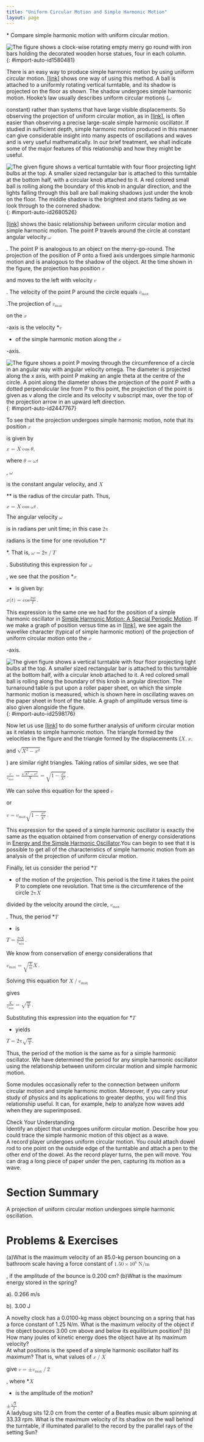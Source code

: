 ```yaml
---
title: "Uniform Circular Motion and Simple Harmonic Motion"
layout: page
---
```



<div data-type="abstract" markdown="1">
* Compare simple harmonic motion with uniform circular motion.

</div>

![The figure shows a clock-wise rotating empty merry go round with iron bars holding the decorated wooden horse statues, four in each column.](../resources/Figure_17_06_01a.jpg "The horses on this merry-go-round exhibit uniform circular motion. (credit: Wonderlane, Flickr)"){: #import-auto-id1580481}



There is an easy way to produce simple harmonic motion by using uniform circular motion. [\[link\]](#import-auto-id2680526) shows one way of using this method. A ball is attached to a uniformly rotating vertical turntable, and its shadow is projected on the floor as shown. The shadow undergoes simple harmonic motion. Hooke’s law usually describes uniform circular motions (<math xmlns="http://www.w3.org/1998/Math/MathML"><semantics><mrow><mrow><mi>ω</mi></mrow><mrow /></mrow><annotation encoding="StarMath 5.0"> size 12{ω} {}</annotation></semantics></math>

 constant) rather than systems that have large visible displacements. So observing the projection of uniform circular motion, as in [\[link\]](#import-auto-id2680526), is often easier than observing a precise large-scale simple harmonic oscillator. If studied in sufficient depth, simple harmonic motion produced in this manner can give considerable insight into many aspects of oscillations and waves and is very useful mathematically. In our brief treatment, we shall indicate some of the major features of this relationship and how they might be useful.

![The given figure shows a vertical turntable with four floor projecting light bulbs at the top. A smaller sized rectangular bar is attached to this turntable at the bottom half, with a circular knob attached to it. A red colored small ball is rolling along the boundary of this knob in angular direction, and the lights falling through this ball are ball making shadows just under the knob on the floor. The middle shadow is the brightest and starts fading as we look through to the cornered shadow.](../resources/Figure_17_06_02a.jpg "The shadow of a ball rotating at constant angular velocity &#x3C9; size 12{&#x3C9;} {} on a turntable goes back and forth in precise simple harmonic motion."){: #import-auto-id2680526}

[\[link\]](#import-auto-id2447767) shows the basic relationship between uniform circular motion and simple harmonic motion. The point P travels around the circle at constant angular velocity <math xmlns="http://www.w3.org/1998/Math/MathML"><semantics><mrow><mrow><mi>ω</mi></mrow><mrow /></mrow><annotation encoding="StarMath 5.0"> size 12{ω} {}</annotation></semantics></math>

. The point P is analogous to an object on the merry-go-round. The projection of the position of P onto a fixed axis undergoes simple harmonic motion and is analogous to the shadow of the object. At the time shown in the figure, the projection has position <math xmlns="http://www.w3.org/1998/Math/MathML"><semantics><mrow><mrow><mi>x</mi></mrow><mrow /></mrow><annotation encoding="StarMath 5.0"> size 12{x} {}</annotation></semantics></math>

 and moves to the left with velocity <math xmlns="http://www.w3.org/1998/Math/MathML"><semantics><mrow><mrow><mi>v</mi></mrow><mrow /></mrow><annotation encoding="StarMath 5.0"> size 12{v} {}</annotation></semantics></math>

. The velocity of the point P around the circle equals <math xmlns="http://www.w3.org/1998/Math/MathML"><semantics><mrow><mrow><msub><mover accent="true"><mi>v</mi><mo>¯</mo></mover><mrow><mtext>max</mtext></mrow></msub></mrow><mrow /></mrow><annotation encoding="StarMath 5.0"> size 12{ {overline {v}} rSub { size 8{"max"} } } {}</annotation></semantics></math>

.The projection of <math xmlns="http://www.w3.org/1998/Math/MathML"><semantics><mrow><mrow><msub><mover accent="true"><mi>v</mi><mo>¯</mo></mover><mrow><mtext>max</mtext></mrow></msub></mrow><mrow /></mrow><annotation encoding="StarMath 5.0"> size 12{ {overline {v}} rSub { size 8{"max"} } } {}</annotation></semantics></math>

 on the <math xmlns="http://www.w3.org/1998/Math/MathML"><semantics><mrow><mrow><mi>x</mi></mrow><mrow /></mrow><annotation encoding="StarMath 5.0"> size 12{x} {}</annotation></semantics></math>

-axis is the velocity *<math xmlns="http://www.w3.org/1998/Math/MathML"><semantics><mrow><mrow><mi>v</mi></mrow><mrow /></mrow><annotation encoding="StarMath 5.0"> size 12{v} {}</annotation></semantics></math>

* of the simple harmonic motion along the <math xmlns="http://www.w3.org/1998/Math/MathML"><semantics><mrow><mrow><mi>x</mi></mrow><mrow /></mrow><annotation encoding="StarMath 5.0"> size 12{x} {}</annotation></semantics></math>

-axis.

 ![The figure shows a point P moving through the circumference of a circle in an angular way with angular velocity omega. The diameter is projected along the x axis, with point P making an angle theta at the centre of the circle. A point along the diameter shows the projection of the point P with a dotted perpendicular line from P to this point, the projection of the point is given as v along the circle and its velocity v subscript max, over the top of the projection arrow in an upward left direction.](../resources/Figure_17_06_03a.jpg "A point P moving on a circular path with a constant angular velocity &#x3C9; size 12{&#x3C9;} {} is undergoing uniform circular motion. Its projection on the x-axis undergoes simple harmonic motion. Also shown is the velocity of this point around the circle, v&#xAF;max size 12{ {overline  {v}}  rSub { size 8{&quot;max&quot;} } } {}, and its projection, which is v size 12{v} {}. Note that these velocities form a similar triangle to the displacement triangle."){: #import-auto-id2447767}

To see that the projection undergoes simple harmonic motion, note that its position <math xmlns="http://www.w3.org/1998/Math/MathML"><semantics><mrow><mrow><mi>x</mi></mrow><mrow /></mrow><annotation encoding="StarMath 5.0"> size 12{x} {}</annotation></semantics></math>

 is given by

<div data-type="equation" class="equation" id="eip-202">
<math xmlns="http://www.w3.org/1998/Math/MathML"><semantics><mrow><mrow><mrow><mrow><mi>x</mi><mo stretchy="false">=</mo><mi fontstyle="italic">X</mi></mrow><mspace width="0.25em" /><mtext>cos</mtext><mspace width="0.25em" /><mi>θ</mi></mrow></mrow><mtext>,</mtext><mrow /></mrow><annotation encoding="StarMath 5.0"> size 12{x=X"cos"θ","} {}</annotation></semantics></math>
</div>

where <math xmlns="http://www.w3.org/1998/Math/MathML"><semantics><mrow><mrow><mrow><mrow><mi>θ</mi><mo stretchy="false">=</mo><mi>ω</mi></mrow><mi /><mi>t</mi></mrow></mrow><mrow /></mrow><annotation encoding="StarMath 5.0"> size 12{θ=ω`t} {}</annotation></semantics></math>

, <math xmlns="http://www.w3.org/1998/Math/MathML"><semantics><mrow><mrow><mi>ω</mi></mrow><mrow /></mrow><annotation encoding="StarMath 5.0"> size 12{ω} {}</annotation></semantics></math>

 is the constant angular velocity, and <math xmlns="http://www.w3.org/1998/Math/MathML"><semantics><mrow><mrow><mi>X</mi></mrow><mrow /></mrow><annotation encoding="StarMath 5.0"> size 12{X} {}</annotation></semantics></math>

** is the radius of the circular path. Thus,

<div data-type="equation" class="equation" id="eip-804">
<math xmlns="http://www.w3.org/1998/Math/MathML"> <semantics> <mrow> <mrow> <mrow> <mrow> <mi>x</mi> <mo stretchy="false">=</mo> <mi>X</mi> </mrow><mspace width="0.25em" /> <mtext>cos</mtext><mspace width="0.25em" /> <mi>ω</mi> <mi /> <mi>t</mi> </mrow> </mrow> <mo>.</mo> <mrow /> </mrow> <annotation encoding="StarMath 5.0"> size 12{x=X"cos"ω`t} {}</annotation> </semantics> </math>
</div>

The angular velocity <math xmlns="http://www.w3.org/1998/Math/MathML"><semantics><mrow><mrow><mi>ω</mi></mrow><mrow /></mrow><annotation encoding="StarMath 5.0"> size 12{ω} {}</annotation></semantics></math>

 is in radians per unit time; in this case <math xmlns="http://www.w3.org/1998/Math/MathML"><semantics><mrow><mrow><mn>2π</mn></mrow><mrow /></mrow><annotation encoding="StarMath 5.0"> size 12{2π} {}</annotation></semantics></math>

 radians is the time for one revolution *<math xmlns="http://www.w3.org/1998/Math/MathML"><semantics><mrow><mrow><mi>T</mi></mrow><mrow /></mrow><annotation encoding="StarMath 5.0"> size 12{T} {}</annotation></semantics></math>

*. That is, <math xmlns="http://www.w3.org/1998/Math/MathML"><semantics><mrow><mrow><mrow><mi>ω</mi><mo stretchy="false">=</mo><mrow><mn>2π</mn><mo stretchy="false">/</mo><mi>T</mi></mrow></mrow></mrow><mrow /></mrow><annotation encoding="StarMath 5.0"> size 12{ω=2π/T} {}</annotation></semantics></math>

. Substituting this expression for <math xmlns="http://www.w3.org/1998/Math/MathML"><semantics><mrow><mrow><mi>ω</mi></mrow><mrow /></mrow><annotation encoding="StarMath 5.0"> size 12{ω} {}</annotation></semantics></math>

, we see that the position *<math xmlns="http://www.w3.org/1998/Math/MathML"><semantics><mrow><mrow><mi>x</mi></mrow><mrow /></mrow><annotation encoding="StarMath 5.0"> size 12{x} {}</annotation></semantics></math>

* is given by:

<div data-type="equation" class="equation" id="eip-901">
<math xmlns="http://www.w3.org/1998/Math/MathML"> <semantics> <mrow> <mrow> <mrow> <mi>x</mi> <mo stretchy="false">(</mo> <mi>t</mi> <mrow> <mo stretchy="false">)</mo> <mo stretchy="false">=</mo> <mtext>cos</mtext> </mrow> <mfenced open="(" close=")"> <mfrac> <mrow> <mn>2π</mn> <mi /> <mi>t</mi> </mrow> <mi>T</mi> </mfrac> </mfenced> </mrow> </mrow> <mo>.</mo> <mrow /> </mrow> <annotation encoding="StarMath 5.0"> size 12{x \( t \) ="cos" left ( { {2π`t} over {T} } right )} {}</annotation> </semantics> </math>
</div>

This expression is the same one we had for the position of a simple harmonic oscillator in [Simple Harmonic Motion: A Special Periodic Motion](/m42242). If we make a graph of position versus time as in [\[link\]](#import-auto-id2598176), we see again the wavelike character (typical of simple harmonic motion) of the projection of uniform circular motion onto the <math xmlns="http://www.w3.org/1998/Math/MathML"><semantics><mrow><mrow><mi>x</mi></mrow><mrow /></mrow><annotation encoding="StarMath 5.0"> size 12{x} {}</annotation></semantics></math>

-axis.

![The given figure shows a vertical turntable with four floor projecting light bulbs at the top. A smaller sized rectangular bar is attached to this turntable at the bottom half, with a circular knob attached to it. A red colored small ball is rolling along the boundary of this knob in angular direction. The turnaround table is put upon a roller paper sheet, on which the simple harmonic motion is measured, which is shown here in oscillating waves on the paper sheet in front of the table. A graph of amplitude versus time is also given alongside the figure.](../resources/Figure_17_06_04a.jpg "The position of the projection of uniform circular motion performs simple harmonic motion, as this wavelike graph of x size 12{x} {} versus t size 12{x} {} indicates."){: #import-auto-id2598176}

Now let us use [\[link\]](#import-auto-id2447767) to do some further analysis of uniform circular motion as it relates to simple harmonic motion. The triangle formed by the velocities in the figure and the triangle formed by the displacements (<math xmlns="http://www.w3.org/1998/Math/MathML"><semantics><mrow><mrow><mrow><mi>X</mi><mi>, </mi><mspace width="0.25em" /><mi>x</mi><mi>, </mi><mspace width="0.25em" /></mrow></mrow><mrow /></mrow><annotation encoding="StarMath 5.0"> size 12{X,x,} {}</annotation></semantics></math>

 and <math xmlns="http://www.w3.org/1998/Math/MathML"><semantics><mrow><mrow><msqrt><mrow><msup><mi>X</mi><mrow><mn>2</mn></mrow></msup><mo stretchy="false">−</mo><msup><mi>x</mi><mrow><mn>2</mn></mrow></msup></mrow></msqrt></mrow><mrow /></mrow><annotation encoding="StarMath 5.0"> size 12{ sqrt {X rSup { size 8{2} } - x rSup { size 8{2} } } } {}</annotation></semantics></math>

) are similar right triangles. Taking ratios of similar sides, we see that

<div data-type="equation" class="equation" id="eip-830">
<math xmlns="http://www.w3.org/1998/Math/MathML"> <semantics> <mrow> <mrow> <mrow> <mrow> <mfrac> <mi>v</mi> <msub> <mi>v</mi> <mrow> <mtext>max</mtext> </mrow> </msub> </mfrac> <mo stretchy="false">=</mo> <mfrac> <msqrt> <mrow> <msup> <mi>X</mi> <mrow> <mn>2</mn> </mrow> </msup> <mo stretchy="false">−</mo> <msup> <mi>x</mi> <mrow> <mn>2</mn> </mrow> </msup> </mrow> </msqrt> <mi>X</mi> </mfrac> </mrow> <mo stretchy="false">=</mo> <msqrt> <mrow> <mn>1</mn> <mo stretchy="false">−</mo> <mfrac> <msup> <mi>x</mi> <mrow> <mn>2</mn> </mrow> </msup> <msup> <mi>X</mi> <mrow> <mn>2</mn> </mrow> </msup> </mfrac> </mrow> </msqrt> </mrow> </mrow> <mo>.</mo> <mrow /> </mrow> <annotation encoding="StarMath 5.0"> size 12{ { {v} over {v rSub { size 8{"max"} } } } = { { sqrt {X rSup { size 8{2} } - x rSup { size 8{2} } } } over {X} } = sqrt {1 - { {x rSup { size 8{2} } } over {X rSup { size 8{2} } } } } } {}</annotation> </semantics> </math>
</div>

We can solve this equation for the speed <math xmlns="http://www.w3.org/1998/Math/MathML"><semantics><mrow><mrow><mi>v</mi></mrow><mrow /></mrow><annotation encoding="StarMath 5.0"> size 12{v} {}</annotation></semantics></math>

 or

<div data-type="equation" class="equation" id="eip-561">
<math xmlns="http://www.w3.org/1998/Math/MathML"> <semantics> <mrow> <mrow> <mrow> <mrow> <mi>v</mi> <mo stretchy="false">=</mo> <msub> <mi>v</mi> <mrow> <mtext>max</mtext> </mrow> </msub> </mrow> <msqrt> <mrow> <mn>1</mn> <mo stretchy="false">−</mo> <mfrac> <msup> <mi>x</mi> <mrow> <mn>2</mn> </mrow> </msup> <msup> <mi>X</mi> <mrow> <mn>2</mn> </mrow> </msup> </mfrac> </mrow> </msqrt> </mrow> </mrow> <mo>.</mo> <mrow /> </mrow> <annotation encoding="StarMath 5.0"> size 12{v=v rSub { size 8{"max"} } sqrt {1 - { {x rSup { size 8{2} } } over {X rSup { size 8{2} } } } } } {}</annotation> </semantics> </math>
</div>

This expression for the speed of a simple harmonic oscillator is exactly the same as the equation obtained from conservation of energy considerations in [Energy and the Simple Harmonic Oscillator](/m42244).You can begin to see that it is possible to get all of the characteristics of simple harmonic motion from an analysis of the projection of uniform circular motion.

Finally, let us consider the period *<math xmlns="http://www.w3.org/1998/Math/MathML"><semantics><mrow><mrow><mi>T</mi></mrow><mrow /></mrow><annotation encoding="StarMath 5.0"> size 12{T} {}</annotation></semantics></math>

* of the motion of the projection. This period is the time it takes the point P to complete one revolution. That time is the circumference of the circle <math xmlns="http://www.w3.org/1998/Math/MathML"><semantics><mrow><mrow><mn>2π</mn><mi>X</mi></mrow><mrow /></mrow><annotation encoding="StarMath 5.0"> size 12{2πX} {}</annotation></semantics></math>

 divided by the velocity around the circle, <math xmlns="http://www.w3.org/1998/Math/MathML"><semantics><mrow><mrow><msub><mi>v</mi><mrow><mtext>max</mtext></mrow></msub></mrow><mrow /></mrow><annotation encoding="StarMath 5.0"> size 12{v rSub { size 8{"max"} } } {}</annotation></semantics></math>

. Thus, the period *<math xmlns="http://www.w3.org/1998/Math/MathML"><semantics><mrow><mrow><mi>T</mi></mrow><mrow /></mrow><annotation encoding="StarMath 5.0"> size 12{T} {}</annotation></semantics></math>

* is

<div data-type="equation" class="equation" id="eip-645">
<math xmlns="http://www.w3.org/1998/Math/MathML"> <semantics> <mrow> <mrow> <mrow> <mi>T</mi> <mo stretchy="false">=</mo> <mfrac> <mn>2πX</mn> <msub> <mi>v</mi> <mrow> <mtext>max</mtext> </mrow> </msub> </mfrac> </mrow> </mrow> <mrow /> <mo>.</mo> </mrow> <annotation encoding="StarMath 5.0"> size 12{T= { {2πX} over {v rSub { size 8{"max"} } } } } {}</annotation> </semantics> </math>
</div>

We know from conservation of energy considerations that

<div data-type="equation" class="equation" id="eip-694">
<math xmlns="http://www.w3.org/1998/Math/MathML"> <semantics> <mrow> <mrow> <mrow> <mrow> <msub> <mi>v</mi> <mrow> <mtext>max</mtext> </mrow> </msub> <mo stretchy="false">=</mo> <msqrt> <mfrac> <mi>k</mi> <mi>m</mi> </mfrac> </msqrt> </mrow> <mi>X</mi> </mrow> </mrow> <mrow /> <mo>.</mo> </mrow> <annotation encoding="StarMath 5.0"> size 12{v rSub { size 8{"max"} } = sqrt { { {k} over {m} } } X} {}</annotation> </semantics> </math>
</div>

Solving this equation for <math xmlns="http://www.w3.org/1998/Math/MathML"><semantics><mrow><mrow><mrow><mi>X</mi><mo stretchy="false">/</mo><msub><mi>v</mi><mrow><mtext>max</mtext></mrow></msub></mrow></mrow><mrow /></mrow><annotation encoding="StarMath 5.0"> size 12{X/v rSub { size 8{"max"} } } {}</annotation></semantics></math>

 gives

<div data-type="equation" class="equation" id="eip-862">
<math xmlns="http://www.w3.org/1998/Math/MathML"> <semantics> <mrow> <mrow> <mrow> <mfrac> <mi>X</mi> <msub> <mi>v</mi> <mrow> <mtext>max</mtext> </mrow> </msub> </mfrac> <mo stretchy="false">=</mo> <msqrt> <mfrac> <mi>m</mi> <mi>k</mi> </mfrac> </msqrt> </mrow> </mrow> <mrow /> <mo>.</mo> </mrow> <annotation encoding="StarMath 5.0"> size 12{ { {X} over {v rSub { size 8{"max"} } } } = sqrt { { {m} over {k} } } } {}</annotation> </semantics> </math>
</div>

Substituting this expression into the equation for *<math xmlns="http://www.w3.org/1998/Math/MathML"><semantics><mrow><mrow><mi>T</mi></mrow><mrow /></mrow><annotation encoding="StarMath 5.0"> size 12{T} {}</annotation></semantics></math>

* yields

<div data-type="equation" class="equation" id="eip-445">
<math xmlns="http://www.w3.org/1998/Math/MathML"><semantics><mrow><mrow><mrow><mrow><mi>T</mi><mo stretchy="false">=</mo><mn>2π</mn></mrow><msqrt><mfrac><mi>m</mi><mi>k</mi></mfrac></msqrt></mrow></mrow><mtext>.</mtext><mrow /></mrow><annotation encoding="StarMath 5.0"> size 12{T=2π sqrt { { {m} over {k} } } "."} {}</annotation></semantics></math>
</div>

Thus, the period of the motion is the same as for a simple harmonic oscillator. We have determined the period for any simple harmonic oscillator using the relationship between uniform circular motion and simple harmonic motion.

Some modules occasionally refer to the connection between uniform circular motion and simple harmonic motion. Moreover, if you carry your study of physics and its applications to greater depths, you will find this relationship useful. It can, for example, help to analyze how waves add when they are superimposed.

<div data-type="exercise" class="exercise" data-element-type="check-understanding" data-label="">
<div data-type="title">
Check Your Understanding
</div>
<div data-type="problem" class="problem" markdown="1">
Identify an object that undergoes uniform circular motion. Describe how you could trace the simple harmonic motion of this object as a wave.

</div>
<div data-type="solution" class="solution" data-print-placement="here" markdown="1">
A record player undergoes uniform circular motion. You could attach dowel rod to one point on the outside edge of the turntable and attach a pen to the other end of the dowel. As the record player turns, the pen will move. You can drag a long piece of paper under the pen, capturing its motion as a wave.

</div>
</div>

# Section Summary

A projection of uniform circular motion undergoes simple harmonic oscillation.

# Problems &amp; Exercises

<div data-type="exercise" class="exercise" data-element-type="problems-exercises">
<div data-type="problem" class="problem" markdown="1">
(a)What is the maximum velocity of an 85.0-kg person bouncing on a bathroom scale having a force constant of <math xmlns="http://www.w3.org/1998/Math/MathML"><semantics><mrow><mrow><mrow><mn>1</mn><mtext>.</mtext><mrow><mtext>50</mtext><mo stretchy="false">×</mo><msup><mtext>10</mtext><mrow><mn>6</mn></mrow></msup></mrow><mspace width="0.25em" /><mtext>N/m</mtext></mrow></mrow><mrow /></mrow><annotation encoding="StarMath 5.0"> size 12{1 "." "50" times "10" rSup { size 8{5} } "N/m"} {}</annotation></semantics></math>

, if the amplitude of the bounce is 0.200 cm? (b)What is the maximum energy stored in the spring?

</div>
<div data-type="solution" class="solution" data-element-type="problems-exercises" markdown="1">
a). 0.266 m/s

b). 3.00 J

</div>
</div>

<div data-type="exercise" class="exercise" data-element-type="problems-exercises">
<div data-type="problem" class="problem" markdown="1">
A novelty clock has a 0.0100-kg mass object bouncing on a spring that has a force constant of 1.25 N/m. What is the maximum velocity of the object if the object bounces 3.00 cm above and below its equilibrium position? (b) How many joules of kinetic energy does the object have at its maximum velocity?

</div>
</div>

<div data-type="exercise" class="exercise" data-element-type="problems-exercises">
<div data-type="problem" class="problem" markdown="1">
At what positions is the speed of a simple harmonic oscillator half its maximum? That is, what values of <math xmlns="http://www.w3.org/1998/Math/MathML"><semantics><mrow><mrow><mrow><mi>x</mi><mo stretchy="false">/</mo><mi>X</mi></mrow></mrow><mrow /></mrow><annotation encoding="StarMath 5.0"> size 12{x/X} {}</annotation></semantics></math>

 give <math xmlns="http://www.w3.org/1998/Math/MathML"><semantics><mrow><mrow><mrow><mi>v</mi><mo stretchy="false">=</mo><mrow><mrow><mo stretchy="false">±</mo><msub><mi>v</mi><mrow><mtext>max</mtext></mrow></msub></mrow><mo stretchy="false">/</mo><mn>2</mn></mrow></mrow></mrow><mrow /></mrow><annotation encoding="StarMath 5.0"> size 12{v= +- v rSub { size 8{"max"} } /2} {}</annotation></semantics></math>

, where *<math xmlns="http://www.w3.org/1998/Math/MathML"><semantics><mrow><mrow><mi>X</mi></mrow><mrow /></mrow><annotation encoding="StarMath 5.0"> size 12{X} {}</annotation></semantics></math>

* is the amplitude of the motion?

</div>
<div data-type="solution" class="solution" markdown="1">
<math xmlns="http://www.w3.org/1998/Math/MathML"> <semantics> <mrow> <mrow> <mrow> <mo stretchy="false">±</mo> <mfrac> <msqrt> <mn>3</mn> </msqrt> <mn>2</mn> </mfrac> </mrow> </mrow> <mrow /> </mrow> <annotation encoding="StarMath 5.0"> size 12{ +- { { sqrt {3} } over {2} } } {}</annotation> </semantics> </math>

</div>
</div>

<div data-type="exercise" class="exercise" data-element-type="problems-exercises">
<div data-type="problem" class="problem" markdown="1">
A ladybug sits 12.0 cm from the center of a Beatles music album spinning at 33.33 rpm. What is the maximum velocity of its shadow on the wall behind the turntable, if illuminated parallel to the record by the parallel rays of the setting Sun?

</div>
</div>

